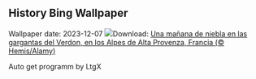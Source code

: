 ## History Bing Wallpaper
Wallpaper date: 2023-12-07
![](https://www.bing.com/th?id=OHR.GrandCanyonVerdon_ES-ES4353910010_UHD.jpg&w=1000)Download: [Una mañana de niebla en las gargantas del Verdon, en los Alpes de Alta Provenza, Francia (© Hemis/Alamy)](https://www.bing.com/th?id=OHR.GrandCanyonVerdon_ES-ES4353910010_UHD.jpg)

Auto get programm by LtgX
